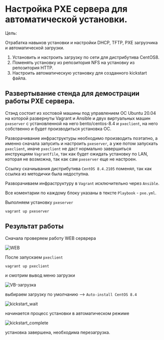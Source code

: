 # Настройка PXE сервера для автоматической установки.

Цель:

Отрабатка навыков установки и настройки DHCP, TFTP, PXE загрузчика и автоматической загрузки.

1) Установить и настроить загрузку по сети для дистрибутива CentOS8.
2) Поменять установку из репозитория NFS на установку из репозитория HTTP.
3) Настроить автоматическую установку для созданного kickstart файла.

## Развертывание стенда для демострации работы PXE сервера.

Стэнд состоит из хостовой машины под управлением ОС Ubuntu 20.04 на которой развернуты Vagrant и Ansible и двух виртуальных машин `pxeserver` с установленной на него bento/centos-8.4 и `pxeclient`, на него собственно и будет производиться установка ОС.

Разворачивание инфраструктуры необходимо производить поэтапно, а именно сначала запусить и настроить `pxeserver`, а уже потом запускать `pxeclient`, иначе `pxeclient` не даст нормально завершиться инструкциям `Vagrantfile`, так как будет ожидать установку по LAN, которая не возможна, так как сам `pxeserver` еще не настроен.

Ссылку скачиывания дистрибутива `CentOS 8.4.2105` поменял, так как ссылка из методички была недоступна.

Разворачиваем инфраструктуру в `Vagrant` исключительно через `Ansible`.

Все коментарии по каждому блоку указаны в тексте `Playbook` - `pxe.yml`.


Выполняем установку `pxeserver`

```
vagrant up pxeserver
```
## Результат работы

Сначала проверяем работу WEB серврера

![WEB](https://user-images.githubusercontent.com/114483769/235338978-e18218eb-81da-4c0d-a498-d61a8b82fa33.png)


После запускаем `pxeclient`

```
vagrant up pxeclient
```
и смотрим вывод меню загрузки

![VB-загрузка](https://user-images.githubusercontent.com/114483769/235338985-79164fa8-52cc-42c2-83f3-6e4a6d58e653.png)

выбираем загрузку по умолчанию --> `Auto-install CentOS 8.4`

![kickstart_wait](https://user-images.githubusercontent.com/114483769/235338998-61a2a277-71d2-4911-a82d-c17f7563d238.png)

начинается процесс установки в автоматическом режиме

![kickstart_complete](https://user-images.githubusercontent.com/114483769/235339004-730edf4a-5245-4544-919f-548d0782f78c.png)

установка завершена, необходима перезагрузка.
